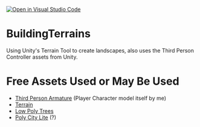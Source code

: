[![Open in Visual Studio Code](https://classroom.github.com/assets/open-in-vscode-c66648af7eb3fe8bc4f294546bfd86ef473780cde1dea487d3c4ff354943c9ae.svg)](https://classroom.github.com/online_ide?assignment_repo_id=8591928&assignment_repo_type=AssignmentRepo)
# BuildingTerrains
Using Unity's Terrain Tool to create landscapes, also uses the Third Person Controller assets from Unity.

# Free Assets Used or May Be Used
* [Third Person Armature](https://assetstore.unity.com/packages/essentials/starter-assets-third-person-character-controller-196526) (Player Character model itself by me)
* [Terrain](https://assetstore.unity.com/packages/3d/environments/landscapes/terrain-sample-asset-pack-145808)
* [Low Poly Trees](https://assetstore.unity.com/packages/3d/vegetation/trees/low-poly-tree-pack-57866)
* [Poly City Lite](https://assetstore.unity.com/packages/3d/poly-city-free-cartoon-pack-95242) (?)
